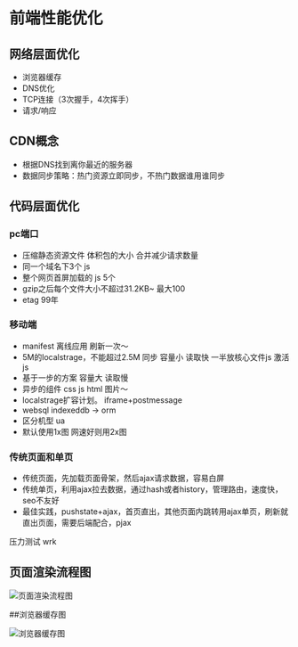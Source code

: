 # 前端性能优化

## 网络层面优化

* 浏览器缓存
* DNS优化
* TCP连接（3次握手，4次挥手）
* 请求/响应

## CDN概念

* 根据DNS找到离你最近的服务器
* 数据同步策略：热门资源立即同步，不热门数据谁用谁同步


## 代码层面优化

### pc端口
* 压缩静态资源文件 体积包的大小 合并减少请求数量
* 同一个域名下3个 js
* 整个网页首屏加载的 js 5个
* gzip之后每个文件大小不超过31.2KB~ 最大100
* etag 99年

### 移动端
* manifest 离线应用 刷新一次～
* 5M的localstrage，不能超过2.5M 同步 容量小 读取快 一半放核心文件js 激活js
* 基于一步的方案 容量大 读取慢
* 异步的组件 css js html 图片～
* localstrage扩容计划。 iframe+postmessage
* websql indexeddb -> orm
* 区分机型 ua
* 默认使用1x图 网速好则用2x图

### 传统页面和单页

* 传统页面，先加载页面骨架，然后ajax请求数据，容易白屏
* 传统单页，利用ajax拉去数据，通过hash或者history，管理路由，速度快，seo不友好
* 最佳实践，pushstate+ajax，首页直出，其他页面内跳转用ajax单页，刷新就直出页面，需要后端配合，pjax

压力测试 wrk

## 页面渲染流程图


![页面渲染流程图](https://raw.githubusercontent.com/yhlben/blog/master/images/huizong.png)

##浏览器缓存图

![浏览器缓存图](https://raw.githubusercontent.com/yhlben/blog/master/images/browser-caching.jpg)



